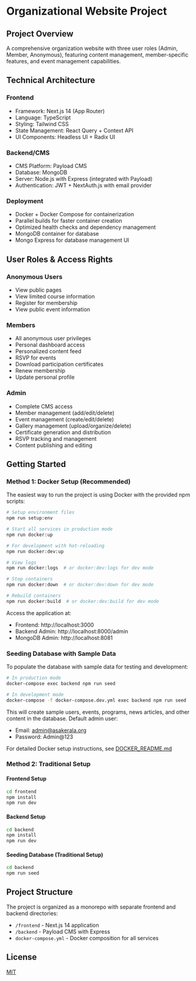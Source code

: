 # Organizational Website Project

## Project Overview
A comprehensive organization website with three user roles (Admin, Member, Anonymous), featuring content management, member-specific features, and event management capabilities.

## Technical Architecture

### Frontend
- Framework: Next.js 14 (App Router)
- Language: TypeScript
- Styling: Tailwind CSS
- State Management: React Query + Context API
- UI Components: Headless UI + Radix UI

### Backend/CMS
- CMS Platform: Payload CMS
- Database: MongoDB
- Server: Node.js with Express (integrated with Payload)
- Authentication: JWT + NextAuth.js with email provider

### Deployment
- Docker + Docker Compose for containerization
- Parallel builds for faster container creation
- Optimized health checks and dependency management
- MongoDB container for database
- Mongo Express for database management UI

## User Roles & Access Rights

### Anonymous Users
- View public pages
- View limited course information
- Register for membership
- View public event information

### Members
- All anonymous user privileges
- Personal dashboard access
- Personalized content feed
- RSVP for events
- Download participation certificates
- Renew membership
- Update personal profile

### Admin
- Complete CMS access
- Member management (add/edit/delete)
- Event management (create/edit/delete)
- Gallery management (upload/organize/delete)
- Certificate generation and distribution
- RSVP tracking and management
- Content publishing and editing

## Getting Started

### Method 1: Docker Setup (Recommended)
The easiest way to run the project is using Docker with the provided npm scripts:

```bash
# Setup environment files
npm run setup:env

# Start all services in production mode
npm run docker:up

# For development with hot-reloading
npm run docker:dev:up

# View logs
npm run docker:logs  # or docker:dev:logs for dev mode

# Stop containers
npm run docker:down  # or docker:dev:down for dev mode

# Rebuild containers
npm run docker:build  # or docker:dev:build for dev mode
```

Access the application at:
- Frontend: http://localhost:3000
- Backend Admin: http://localhost:8000/admin
- MongoDB Admin: http://localhost:8081

### Seeding Database with Sample Data
To populate the database with sample data for testing and development:

```bash
# In production mode
docker-compose exec backend npm run seed

# In development mode
docker-compose -f docker-compose.dev.yml exec backend npm run seed
```

This will create sample users, events, programs, news articles, and other content in the database. Default admin user:
- Email: admin@asakerala.org
- Password: Admin@123

For detailed Docker setup instructions, see [DOCKER_README.md](DOCKER_README.md)

### Method 2: Traditional Setup

#### Frontend Setup
```bash
cd frontend
npm install
npm run dev
```

#### Backend Setup
```bash
cd backend
npm install
npm run dev
```

#### Seeding Database (Traditional Setup)
```bash
cd backend
npm run seed
```

## Project Structure
The project is organized as a monorepo with separate frontend and backend directories:

- `/frontend` - Next.js 14 application
- `/backend` - Payload CMS with Express
- `docker-compose.yml` - Docker composition for all services

## License
[MIT](LICENSE) 